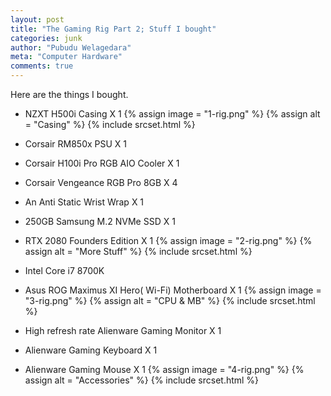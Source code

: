 ```yaml
---
layout: post
title: "The Gaming Rig Part 2; Stuff I bought"
categories: junk
author: "Pubudu Welagedara"
meta: "Computer Hardware"
comments: true
---
```


Here are the things I bought. 

- NZXT H500i Casing X 1
{% assign image = "1-rig.png" %}
{% assign alt = "Casing" %}
{% include srcset.html %}

- Corsair RM850x PSU X 1
- Corsair H100i Pro RGB AIO Cooler X 1
- Corsair Vengeance RGB Pro 8GB X 4
- An Anti Static Wrist Wrap X 1
- 250GB Samsung M.2 NVMe SSD X 1
- RTX 2080 Founders Edition X 1
{% assign image = "2-rig.png" %}
{% assign alt = "More Stuff" %}
{% include srcset.html %}

- Intel Core i7 8700K
- Asus ROG Maximus XI Hero( Wi-Fi) Motherboard X 1
{% assign image = "3-rig.png" %}
{% assign alt = "CPU & MB" %}
{% include srcset.html %}

- High refresh rate Alienware Gaming Monitor X 1
- Alienware Gaming Keyboard X 1
- Alienware Gaming Mouse X 1
{% assign image = "4-rig.png" %}
{% assign alt = "Accessories" %}
{% include srcset.html %}







